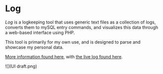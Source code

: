 # Log

_Log_ is a logkeeping tool that uses generic text files as a collection of logs, converts them to mySQL entry commands, and visualizes this data through a web-based interface using PHP.

This tool is primarily for my own use, and is designed to parse and showcase my personal data.

[More information found here](http://v-os.ca/thelog), with [the live log found here](http://v-os.ca/log).

![](UI draft.png)